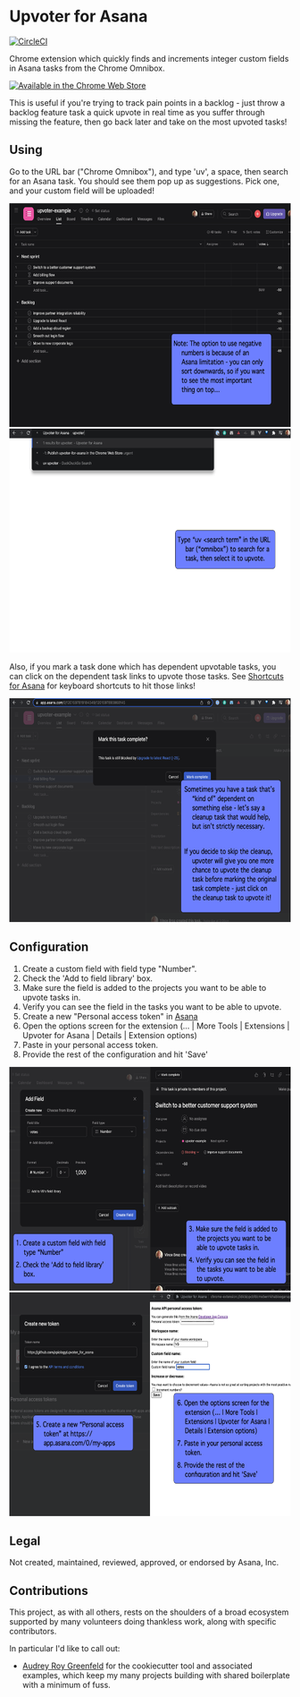 # Upvoter for Asana

[![CircleCI](https://circleci.com/gh/apiology/upvoter-for-asana.svg?style=svg)](https://circleci.com/gh/apiology/upvoter-for-asana)

Chrome extension which quickly finds and increments integer custom
fields in Asana tasks from the Chrome Omnibox.

[![Available in the Chrome Web Store](https://storage.googleapis.com/web-dev-uploads/image/WlD8wC6g8khYWPJUsQceQkhXSlv1/tbyBjqi7Zu733AAKA5n4.png)](https://chrome.google.com/webstore/detail/upvoter-for-asana/olnbepiojfjbimgfnfdalnpkfbaphjjc)

This is useful if you're trying to track pain points in a backlog -
just throw a backlog feature task a quick upvote in real time as you
suffer through missing the feature, then go back later and take on the
most upvoted tasks!

## Using

Go to the URL bar ("Chrome Omnibox"), and type 'uv', a space, then
search for an Asana task.  You should see them pop up as suggestions.
Pick one, and your custom field will be uploaded!

<img src="./docs/screenshot-3.png" alt="screenshot showing an asana project with a votes custom field" height="400"/>

<img src="./docs/screenshot-4.png" alt="screenshot showing chrome omnibar with a uv keyword being entered" height="400"/>

Also, if you mark a task done which has dependent upvotable tasks, you
can click on the dependent task links to upvote those tasks.  See
[Shortcuts for Asana](https://github.com/apiology/shortcuts-for-asana)
for keyboard shortcuts to hit those links!

<img src="./docs/screenshot-5.png" alt="screenshot showing dependent task with upvotes listed" height="400"/>

## Configuration

1. Create a custom field with field type "Number".
2. Check the 'Add to field library' box.
3. Make sure the field is added to the projects you want to be able to
   upvote tasks in.
4. Verify you can see the field in the tasks you want to be able to
   upvote.
5. Create a new "Personal access token" in
   [Asana](https://app.asana.com/0/my-apps)
6. Open the options screen for the extension (… | More Tools |
   Extensions | Upvoter for Asana | Details | Extension options)
7. Paste in your personal access token.
8. Provide the rest of the configuration and hit 'Save'

<img src="./docs/screenshot-1.png" alt="screenshot showing custom field being added and project with custom field inside" height="400"/>

<img src="./docs/screenshot-2.png" alt="screenshot showing Asana personal access token creation and configuraiton of the extension" height="400"/>

## Legal

Not created, maintained, reviewed, approved, or endorsed by Asana, Inc.

## Contributions

This project, as with all others, rests on the shoulders of a broad
ecosystem supported by many volunteers doing thankless work, along
with specific contributors.

In particular I'd like to call out:

* [Audrey Roy Greenfeld](https://github.com/audreyfeldroy) for the
  cookiecutter tool and associated examples, which keep my many
  projects building with shared boilerplate with a minimum of fuss.
